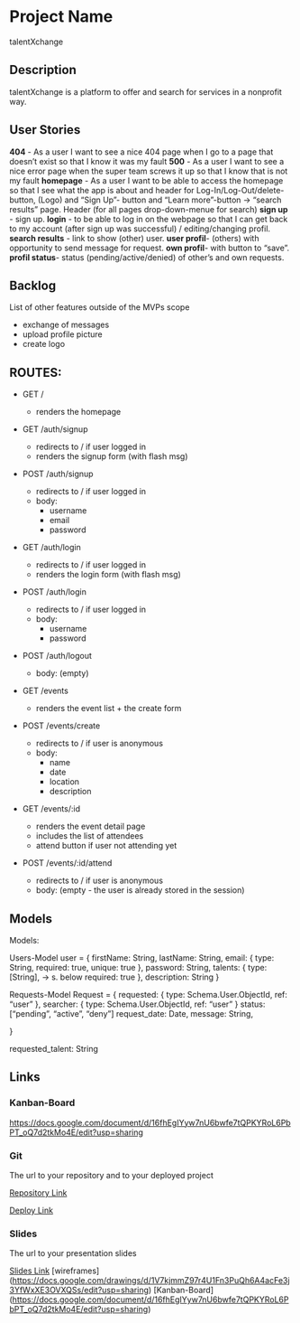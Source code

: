 # Project Name
talentXchange

## Description

talentXchange is a platform to offer and search for services in a nonprofit way.
 
## User Stories

**404** - As a user I want to see a nice 404 page when I go to a page that doesn’t exist so that I know it was my fault 
**500** - As a user I want to see a nice error page when the super team screws it up so that I know that is not my fault
**homepage** - As a user I want to be able to access the homepage so that I see what the app is about and header for Log-In/Log-Out/delete-button,  (Logo) and “Sign Up”- button and  “Learn more”-button -> “search results” page. Header (for all pages drop-down-menue for search)
**sign up** - sign up.
**login** - to be able to log in on the webpage so that I can get back to my account (after sign up was successful) / editing/changing profil.
**search results** - link to show (other) user.
**user profil**-  (others) with opportunity to send message for request.
**own profil**-  with button to “save”.
**profil status**- status (pending/active/denied) of other’s and own requests.  


## Backlog

List of other features outside of the MVPs scope

- exchange of messages
- upload profile picture
- create logo


## ROUTES:

- GET / 
  - renders the homepage
- GET /auth/signup
  - redirects to / if user logged in
  - renders the signup form (with flash msg)
- POST /auth/signup
  - redirects to / if user logged in
  - body:
    - username
    - email
    - password
- GET /auth/login
  - redirects to / if user logged in
  - renders the login form (with flash msg)
- POST /auth/login
  - redirects to / if user logged in
  - body:
    - username
    - password
- POST /auth/logout
  - body: (empty)

- GET /events
  - renders the event list + the create form
- POST /events/create 
  - redirects to / if user is anonymous
  - body: 
    - name
    - date
    - location
    - description
- GET /events/:id
  - renders the event detail page
  - includes the list of attendees
  - attend button if user not attending yet
- POST /events/:id/attend 
  - redirects to / if user is anonymous
  - body: (empty - the user is already stored in the session)


## Models

Models:

Users-Model
user = {
firstName: String,
lastName: String,
email: {
type: String,
required: true,
unique: true
},
password: String,
talents: {
type: [String], -> s. below
required: true
},
description: String
}


Requests-Model
Request = {
requested: {
type: Schema.User.ObjectId, ref: “user”
},
searcher: {
type: Schema.User.ObjectId, ref: “user”
}
status: [“pending”, “active”, “deny”] 
request_date: Date,
message: String,

}

requested_talent: String



## Links

### Kanban-Board

https://docs.google.com/document/d/16fhEgIYyw7nU6bwfe7tQPKYRoL6PbPT_oQ7d2tkMo4E/edit?usp=sharing


### Git

The url to your repository and to your deployed project

[Repository Link](https://github.com/MattBrwn/talentXchange)

[Deploy Link](http://heroku.com)

### Slides

The url to your presentation slides

[Slides Link](http://slides.com)
[wireframes] (https://docs.google.com/drawings/d/1V7kjmmZ97r4U1Fn3PuQh6A4acFe3j3YfWxXE3OVXQSs/edit?usp=sharing)
[Kanban-Board] (https://docs.google.com/document/d/16fhEgIYyw7nU6bwfe7tQPKYRoL6PbPT_oQ7d2tkMo4E/edit?usp=sharing)
